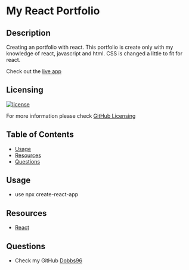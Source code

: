 # My React Portfolio

## Description

Creating an portfolio with react. This portfolio is create only with my knowledge of react, javascript and html. CSS is changed a little to fit for react.

Check out the [live app]()

## Licensing

[![license](https://img.shields.io/badge/license-MIT-blue)](https://shields.io)

For more information please check [GitHub Licensing](https://docs.github.com/en/github/creating-cloning-and-archiving-repositories/creating-a-repository-on-github/licensing-a-repository)

## Table of Contents

- [Usage](#usage)
- [Resources](#resources)
- [Questions](#questions)

## Usage

- use npx create-react-app <app-name>

## Resources

- [React](https://reactjs.org/docs/create-a-new-react-app.html)

## Questions

- Check my GitHub [Dobbs96](https://github.com/Dobbs96)
